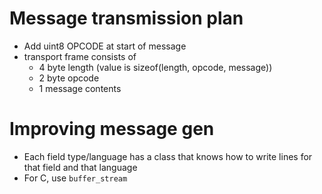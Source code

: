 # Message transmission plan

* Add uint8 OPCODE at start of message
* transport frame consists of
    * 4 byte length (value is sizeof(length, opcode, message))
    * 2 byte opcode
    * 1 message contents


# Improving message gen

* Each field type/language has a class that knows how to write lines for that field and that language
* For C, use `buffer_stream`
